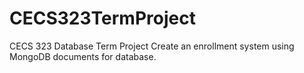 # CECS323TermProject
 CECS 323 Database Term Project
 Create an enrollment system using MongoDB documents for database.

